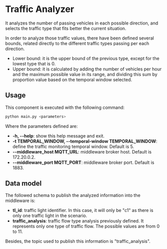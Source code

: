 # Traffic Analyzer

It analyzes the number of passing vehicles in each possible direction, and selects the traffic type that fits better the
current situation. 


In order to analyze those traffic values, there have been defined several bounds, related directly to the different 
traffic types passing per each direction.
- Lower bound: it is the upper bound of the previous type, except for the lowest type that is 0.
- Upper bound: it is calculated by adding the number of vehicles per hour and the maximum possible value in its range, 
  and dividing this sum by proportion value based on the temporal window selected. 

## Usage

This component is executed with the following command:
```sh
python main.py <parameters>
```

Where the parameters defined are:

- **-h, --help**: show this help message and exit.
- **-t TEMPORAL_WINDOW, --temporal-window TEMPORAL_WINDOW**: define the traffic monitoring temporal window. 
  Default is 5.
- **--middleware_host MQTT_URL**: middleware broker host. Default is 172.20.0.2.
- **--middleware_port MQTT_PORT**: middleware broker port. Default is 1883.

## Data model
The followed schema to publish the analyzed information into the middleware is:
- **tl_id**: traffic light identifier. In this case, it will only be "c1" as there is only one
traffic light in the scenario.
- **traffic_analysis**: traffic flow type analysis previously defined. It represents only
one type of traffic flow. The possible values are from 0 to 11.
  
Besides, the topic used to publish this information is "traffic_analysis". 
